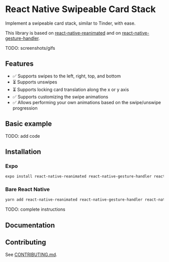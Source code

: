 # React Native Swipeable Card Stack

Implement a swipeable card stack, similar to Tinder, with ease.

This library is based on [react-native-reanimated](https://github.com/software-mansion/react-native-reanimated) and on [react-native-gesture-handler](https://github.com/software-mansion/react-native-gesture-handler).

TODO: screenshots/gifs

## Features

- ✅ Supports swipes to the left, right, top, and bottom
- ⏳ Supports unswipes
- ⏳ Supports locking card translation along the x or y axis
- ✅ Supports customizing the swipe animations
- ✅ Allows performing your own animations based on the swipe/unswipe progression

## Basic example

TODO: add code

## Installation

### Expo

```sh
expo install react-native-reanimated react-native-gesture-handler react-native-swipeable-card-stack
```

### Bare React Native

```sh
yarn add react-native-reanimated react-native-gesture-handler react-native-swipeable-card-stack
```

TODO: complete instructions

## Documentation

## Contributing

See [CONTRIBUTING.md](./CONTRIBUTING.md).
